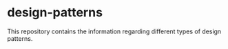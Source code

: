 # design-patterns
This repository contains the information regarding different types of design patterns.
